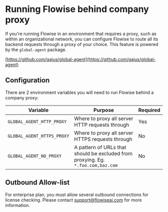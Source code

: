 # Running Flowise behind company proxy

If you're running Flowise in an environment that requires a proxy, such as within an organizational network, you can configure Flowise to route all its backend requests through a proxy of your choice. This feature is powered by the `global-agent` package.

[https://github.com/gajus/global-agent](https://github.com/gajus/global-agent)

## Configuration

There are 2 environment variables you will need to run Flowise behind a company proxy:

| Variable                   | Purpose                                                                          | Required |
| -------------------------- | -------------------------------------------------------------------------------- | -------- |
| `GLOBAL_AGENT_HTTP_PROXY`  | Where to proxy all server HTTP requests through                                  | Yes      |
| `GLOBAL_AGENT_HTTPS_PROXY` | Where to proxy all server HTTPS requests through                                 | No       |
| `GLOBAL_AGENT_NO_PROXY`    | A pattern of URLs that should be excluded from proxying. Eg. `*.foo.com,baz.com` | No       |

## Outbound Allow-list

For enterprise plan, you must allow several outbound connections for license checking. Please contact support@flowiseai.com for more information.
